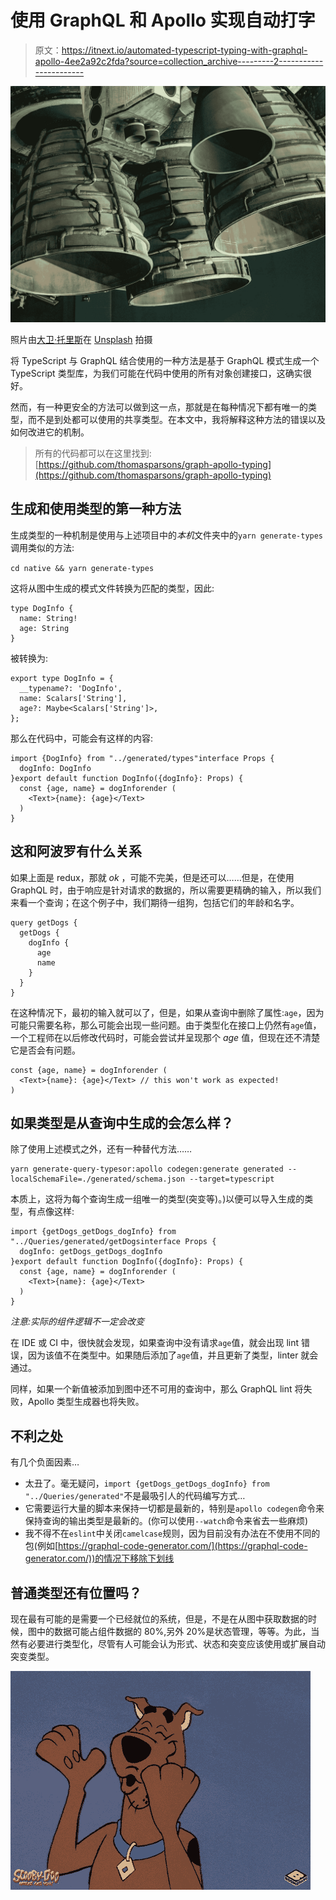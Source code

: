 # 使用 GraphQL 和 Apollo 实现自动打字

> 原文：<https://itnext.io/automated-typescript-typing-with-graphql-apollo-4ee2a92c2fda?source=collection_archive---------2----------------------->

![](img/389326c4cbf1d0d1625863b2c8af69bd.png)

照片由[大卫·托里斯](https://unsplash.com/@djjabbua?utm_source=unsplash&utm_medium=referral&utm_content=creditCopyText)在 [Unsplash](https://unsplash.com/s/photos/apollo?utm_source=unsplash&utm_medium=referral&utm_content=creditCopyText) 拍摄

将 TypeScript 与 GraphQL 结合使用的一种方法是基于 GraphQL 模式生成一个 TypeScript 类型库，为我们可能在代码中使用的所有对象创建接口，这确实很好。

然而，有一种更安全的方法可以做到这一点，那就是在每种情况下都有唯一的类型，而不是到处都可以使用的共享类型。在本文中，我将解释这种方法的错误以及如何改进它的机制。

> 所有的代码都可以在这里找到:[https://github.com/thomasparsons/graph-apollo-typing](https://github.com/thomasparsons/graph-apollo-typing)

## 生成和使用类型的第一种方法

生成类型的一种机制是使用与上述项目中的*本机*文件夹中的`yarn generate-types`调用类似的方法:

`cd native && yarn generate-types`

这将从图中生成的模式文件转换为匹配的类型，因此:

```
type DogInfo {
  name: String!
  age: String
}
```

被转换为:

```
export type DogInfo = {
  __typename?: 'DogInfo',
  name: Scalars['String'],
  age?: Maybe<Scalars['String']>,
};
```

那么在代码中，可能会有这样的内容:

```
import {DogInfo} from "../generated/types"interface Props {
  dogInfo: DogInfo
}export default function DogInfo({dogInfo}: Props) {
  const {age, name} = dogInforender (
    <Text>{name}: {age}</Text> 
  )
}
```

## 这和阿波罗有什么关系

如果上面是 redux，那就 *ok* ，可能不完美，但是还可以……但是，在使用 GraphQL 时，由于响应是针对请求的数据的，所以需要更精确的输入，所以我们来看一个查询；在这个例子中，我们期待一组狗，包括它们的年龄和名字。

```
query getDogs {
  getDogs {
    dogInfo {
      age
      name
    }
  }
}
```

在这种情况下，最初的输入就可以了，但是，如果从查询中删除了属性:`age`，因为可能只需要名称，那么可能会出现一些问题。由于类型化在接口上仍然有`age`值，一个工程师在以后修改代码时，可能会尝试并呈现那个 *age* 值，但现在还不清楚它是否会有问题。

```
const {age, name} = dogInforender (
  <Text>{name}: {age}</Text> // this won't work as expected!
)
```

## 如果类型是从查询中生成的会怎么样？

除了使用上述模式之外，还有一种替代方法……

```
yarn generate-query-typesor:apollo codegen:generate generated --localSchemaFile=./generated/schema.json --target=typescript
```

本质上，这将为每个查询生成一组唯一的类型(突变等)。)以便可以导入生成的类型，有点像这样:

```
import {getDogs_getDogs_dogInfo} from "../Queries/generated/getDogsinterface Props {
  dogInfo: getDogs_getDogs_dogInfo
}export default function DogInfo({dogInfo}: Props) {
  const {age, name} = dogInforender (
    <Text>{name}: {age}</Text> 
  )
}
```

*注意:实际的组件逻辑不一定会改变*

在 IDE 或 CI 中，很快就会发现，如果查询中没有请求`age`值，就会出现 lint 错误，因为该值不在类型中。如果随后添加了`age`值，并且更新了类型，linter 就会通过。

同样，如果一个新值被添加到图中还不可用的查询中，那么 GraphQL lint 将失败，Apollo 类型生成器也将失败。

## 不利之处

有几个负面因素…

*   太丑了。毫无疑问，`import {getDogs_getDogs_dogInfo} from "../Queries/generated"`不是最吸引人的代码编写方式…
*   它需要运行大量的脚本来保持一切都是最新的，特别是`apollo codegen`命令来保持查询的输出类型是最新的。(你可以使用`--watch`命令来省去一些麻烦)
*   我不得不在`eslint`中关闭`camelcase`规则，因为目前没有办法在不使用不同的包(例如[https://graphql-code-generator.com/](https://graphql-code-generator.com/))的情况下移除下划线

## 普通类型还有位置吗？

现在最有可能的是需要一个已经就位的系统，但是，不是在从图中获取数据的时候，图中的数据可能占组件数据的 80%,另外 20%是状态管理，等等。为此，当然有必要进行类型化，尽管有人可能会认为形式、状态和突变应该使用或扩展自动突变类型。

![](img/f76f690bb0e4b45fc796036850c76b92.png)